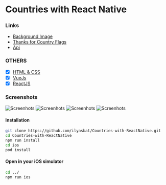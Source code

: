 # Countries with React Native
### Links
- [Background Image](https://www.psdgraphics.com/backgrounds/world-map-background/)
- [Thanks for Country Flags](https://github.com/hjnilsson/country-flags)
- [Api](https://restcountries.eu/)

### OTHERS
- [x] [HTML & CSS](https://github.com/ilyasbat/countries-html-css)
- [x] [VueJs](https://github.com/ilyasbat/countries-with-vuejs)
- [x] [ReactJS](https://github.com/ilyasbat/Countries-with-ReactJs)

### Screenshots

![Screenhots](https://raw.githubusercontent.com/ilyasbat/Countries-with-ReactNative/master/screenshots/1.png)
![Screenhots](https://raw.githubusercontent.com/ilyasbat/Countries-with-ReactNative/master/screenshots/2.png)
![Screenhots](https://raw.githubusercontent.com/ilyasbat/Countries-with-ReactNative/master/screenshots/3.png)
![Screenhots](https://raw.githubusercontent.com/ilyasbat/Countries-with-ReactNative/master/screenshots/4.png)

#### Installation

```bash
git clone https://github.com/ilyasbat/Countries-with-ReactNative.git
cd Countries-with-ReactNative
npm run install
cd ios 
pod install
````
#### Open in your iOS simulator
```bash
cd ../
npm run ios
```

